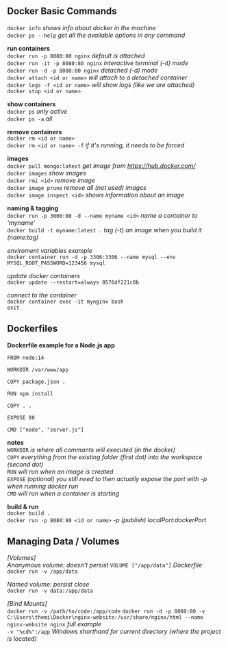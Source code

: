 ## Docker Basic Commands

`docker info` _shows info about docker in the machine_   
`docker ps --help` _get all the available options in any command_  

__run containers__  
`docker run -p 8080:80 nginx` _default is attached_   
`docker run -it -p 8080:80 nginx` _interactive terminal (-it) mode_  
`docker run -d -p 8080:80 nginx` _detached (-d) mode_  
`docker attach <id or name>` _will attach to a detached container_  
`docker logs -f <id or name>` _will show logs (like we are attached)_  
`docker stop <id or name>`  

__show containers__  
`docker ps` _only active_  
`docker ps -a` _all_  

__remove containers__  
`docker rm <id or name>`   
`docker rm <id or name> -f` _if it's running, it needs to be forced_

__images__  
`docker pull mongo:latest` _get image from https://hub.docker.com/_  
`docker images` _show images_  
`docker rmi <id>` _remove image_  
`docker image prune` _remove all (not used) images_  
`docker image inspect <id>` _shows information about an image_  

__naming & tagging__  
`docker run -p 3000:80 -d --name myname <id>`  _name a container to 'myname'_  
`docker build -t myname:latest .` _tag (-t) an image when you build it (name:tag)_  


_enviroment variables example_  
`docker container run -d -p 3306:3306 --name mysql --env MYSQL_ROOT_PASSWORD=123456 mysql`

_update docker containers_  
`docker update --restart=always 0576df221c0b`

_connect to the container_  
`docker container exec -it mynginx bash`  
`exit`



## Dockerfiles

__Dockerfile example for a Node.js app__

`FROM node:14`

`WORKDIR /var/www/app`

`COPY package.json .`

`RUN npm install`

`COPY . .`

`EXPOSE 80`

`CMD ["node", "server.js"]`

__notes__  
`WORKDIR` _is where all commants will executed (in the docker)_  
`COPY` _everything from the existing folder (first dot) into the workspace (second dot)_  
`RUN` _will run when an image is created_  
`EXPOSE` _(optional) you still need to then actually expose the port with -p when running docker run_  
`CMD` _will run when a container is starting_  

__build & run__  
`docker build .`  
`docker run -p 8080:80 <id or name>` _-p (publish) localPort:dockerPort_

## Managing Data / Volumes

_[Volumes]_  
_Anonymous volume: doesn't persist_
`VOLUME ["/app/data"]` _Dockerfile_  
`docker run -v /app/data`

_Named volume: persist close_  
`docker run -v data:/app/data` 

_[Bind Mounts]_  
`docker run -v /path/to/code:/app/code` 
`docker run -d -p 8080:80 -v C:\Users\themi\Docker\nginx-website:/usr/share/nginx/html --name nginx-website nginx` _full example_    
`-v "%cd%":/app` _Windows shorthand for current directory (where the project is located)_  

